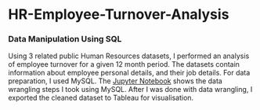 # HR-Employee-Turnover-Analysis
### Data Manipulation Using SQL        
Using 3 related public Human Resources datasets, I performed an analysis of employee turnover for a given 12 month period. The datasets contain information about employee personal details, and their job details. For data preparation, I used MySQL. The [Jupyter Notebook](https://github.com/OgeAno/HR--Employee-Turnover-Analysis/blob/19a44c68476c941c31f42a30774dc84884a8b6fe/Employee_Turnover_Analysis.ipynb) shows the data wrangling steps I took using MySQL. After I was done with data wrangling, I exported the cleaned dataset to Tableau for visualisation.
